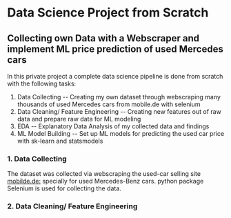 # Data Science Project from Scratch
## Collecting own Data with a Webscraper and implement ML price prediction of used Mercedes cars
 In this private project a complete data science pipeline is done from scratch with the following tasks:
 1. Data Collecting -- Creating my own dataset through webscraping many thousands of used Mercedes cars from mobile.de with selenium
 2. Data Cleaning/ Feature Engineering -- Creating new features out of raw data and prepare raw data for ML modeling
 3. EDA -- Explanatory Data Analysis of my collected data and findings
 4. ML Model Building -- Set up ML models for predicting the used car price with sk-learn and statsmodels

### 1. Data Collecting
The dataset was collected via webscraping the used-car selling site
[mobilde.de:](https://www.mobile.de)
specially for used Mercedes-Benz cars.
python package Selenium is used for collecting the data.

### 2. Data Cleaning/ Feature Engineering

